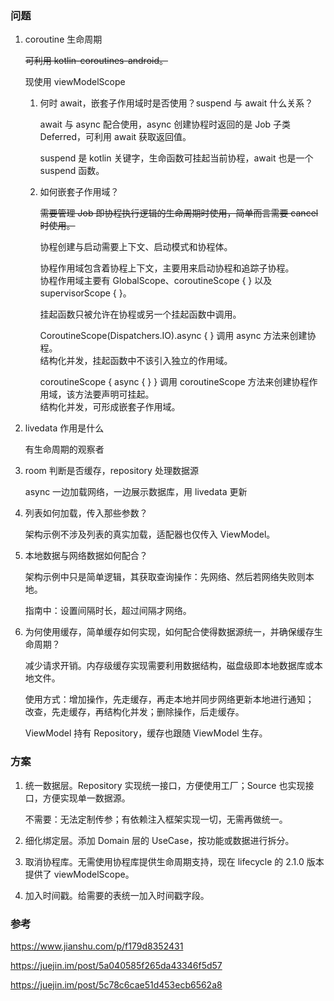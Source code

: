 ### 问题

1. coroutine 生命周期

    ~~可利用 kotlin-coroutines-android。~~
    
    现使用 viewModelScope

    1. 何时 await，嵌套子作用域时是否使用？suspend 与 await 什么关系？
    
        await 与 async 配合使用，async 创建协程时返回的是 Job 子类 Deferred，可利用 await 获取返回值。
        
        suspend 是 kotlin 关键字，生命函数可挂起当前协程，await 也是一个 suspend 函数。
    
    2. 如何嵌套子作用域？
        
        ~~需要管理 Job 即协程执行逻辑的生命周期时使用，简单而言需要 cancel 时使用。~~
        
        协程创建与启动需要上下文、启动模式和协程体。
        
        协程作用域包含着协程上下文，主要用来启动协程和追踪子协程。  
        协程作用域主要有 GlobalScope、coroutineScope { } 以及 supervisorScope { }。
        
        挂起函数只被允许在协程或另一个挂起函数中调用。
        
        CoroutineScope(Dispatchers.IO).async { } 调用 async 方法来创建协程。  
        结构化并发，挂起函数中不该引入独立的作用域。
        
        coroutineScope { async { } } 调用 coroutineScope 方法来创建协程作用域，该方法要声明可挂起。  
        结构化并发，可形成嵌套子作用域。

2. livedata 作用是什么
    
    有生命周期的观察者

3. room 判断是否缓存，repository 处理数据源

    async 一边加载网络，一边展示数据库，用 livedata 更新

4. 列表如何加载，传入那些参数？

    架构示例不涉及列表的真实加载，适配器也仅传入 ViewModel。

5. 本地数据与网络数据如何配合？

    架构示例中只是简单逻辑，其获取查询操作：先网络、然后若网络失败则本地。
    
    指南中：设置间隔时长，超过间隔才网络。

6. 为何使用缓存，简单缓存如何实现，如何配合使得数据源统一，并确保缓存生命周期？

    减少请求开销。内存级缓存实现需要利用数据结构，磁盘级即本地数据库或本地文件。
    
    使用方式：增加操作，先走缓存，再走本地并同步网络更新本地进行通知；  
    改查，先走缓存，再结构化并发；删除操作，后走缓存。
    
    ViewModel 持有 Repository，缓存也跟随 ViewModel 生存。

### 方案

1. 统一数据层。Repository 实现统一接口，方便使用工厂；Source 也实现接口，方便实现单一数据源。

    不需要：无法定制传参；有依赖注入框架实现一切，无需再做统一。

2. 细化绑定层。添加 Domain 层的 UseCase，按功能或数据进行拆分。

3. 取消协程库。无需使用协程库提供生命周期支持，现在 lifecycle 的 2.1.0 版本提供了 viewModelScope。

4. 加入时间戳。给需要的表统一加入时间戳字段。

### 参考

https://www.jianshu.com/p/f179d8352431

https://juejin.im/post/5a040585f265da43346f5d57

https://juejin.im/post/5c78c6cae51d453ecb6562a8